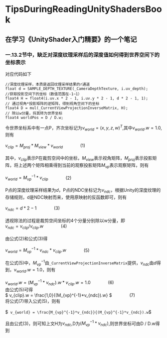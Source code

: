 # TipsDuringReadingUnityShadersBook
## 在学习《UnityShader入门精要》的一个笔记
### 一.13.2节中，缺乏对深度纹理采样后的深度值如何得到世界空间下的坐标表示
对应代码如下

```shaderlab
//深度纹理采样，本质是返回纹理采样结果的r通道  
float d = SAMPLE_DEPTH_TEXTURE(_CameraDepthTexture, i.uv_depth);
//获取投影空间下的坐标（数值范围在-1~1）  
float4 H = float4(i.uv.x * 2 - 1, i.uv.y * 2 - 1, d * 2 - 1, 1);  
// 通过视角*投影矩阵的逆矩阵，得到视角空间下的坐标  
float4 D = mul(_CurrentViewProjectionInverseMatrix, H);  
// 除以w分量，将其转为世界坐标  
float4 worldPos = D / D.w;
```

令世界坐标系中有一点P，齐次坐标记为$` v_{world}=(x,y,z,w)^T `$,其中$`v_{world}.w=1.0`$, 则有  
<br/>
$` v_{clip} = M_{proj}*M_{view}*v_{world}`$&emsp;&emsp;&emsp;&emsp;(1)  
<br/>
其中，$` v_{clip} `$表示P在裁剪空间中的坐标，$`M_{view} `$表示视角矩阵，$`M_{proj} `$表示投影矩阵，将上述两个矩阵相乘得到当前的观察投影矩阵$`M_{vp} `$表示观察矩阵，则有  
<br/>
$` v_{world} = M_{vp}^{-1}*v_{clip}`$&emsp;&emsp;&emsp;&emsp;(2)  
<br/>
P点的深度纹理采样结果为$`d`$，P点的NDC坐标记为$` v_{ndc} `$，根据Unity的深度纹理的存储规则，d是NDC映射而来，使用原映射的反函数即可，则有  
<br/>
$` v_{ndc} = d*2-1`$&emsp;&emsp;&emsp;&emsp;(3)  
<br/>
透视除法的过程是裁剪空间坐标的4个分量分别除以w分量，即
<br/>
$` v_{ndc} = v_{clip}/v_{clip}.w`$&emsp;&emsp;&emsp;&emsp;(4)  
<br/>
由公式(2)和公式(3)得  
<br/>
$` v_{world} = M_{vp}^{-1}*v_{ndc}*v_{clip}.w`$&emsp;&emsp;&emsp;&emsp;(5)  
<br/>
在公式(5)中，$`M_{vp}^{-1} `$由`_CurrentViewProjectionInverseMatrix`提供，$` v_{ndc} `$由$`d`$得到，$`v_{world}.w=1.0`$，则有  
<br/>
$` v_{world}.w = (M_{vp}^{-1}*v_{ndc}).w*v_{clip}.w = 1.0`$&emsp;&emsp;&emsp;&emsp;(6)
<br/>
由公式(5)可得
<br/>
$` v_{clip}.w = \frac{1,0}{(M_{vp}^{-1}*v_{ndc}).w} `$&emsp;&emsp;&emsp;&emsp;(7)
<br/>
将公式(7)带入公式(5)，则有  
<br/>
$` v_{world} = \frac{M_{vp}^{-1}*v_{ndc}}{(M_{vp}^{-1}*v_{ndc}).w`$  
<br/>
且由公式(3)，则可知上文H为$` v_{ndc} `$,D为$`{(M_{vp}^{-1}*v_{ndc})} `$,则世界坐标可由D / D.w得到



